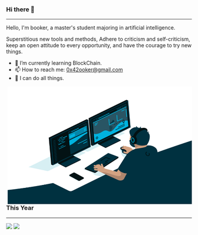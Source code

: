 ### Hi there 👋 

---

Hello, I'm booker, a master's student majoring in artificial intelligence.

Superstitious new tools and methods,
Adhere to criticism and self-criticism, keep an open attitude to every opportunity, and have the courage to try new things.

- 🌱 I’m currently learning BlockChain.
- 📫 How to reach me: 0x42ooker@gmail.com
- 💬 I can do all things.



<img align="right" alt="GIF" src="./imgs/code.gif?raw=true" width="500" height="320" />

<br/>

<br/>

<br/>

<br/>

<br/>

<br/><br/>

<br/>

<br/>

<br/>

<br/>

<br/>

<br/>

<br/>

### This Year

---

<img align="" height="160px" src="https://github-readme-stats.vercel.app/api?username=Booker&hide_border=true&show_icons=true&theme=graywhite" /> <img align="" height="160px" src="https://github-readme-stats.vercel.app/api/top-langs/?username=bookerhuang&hide_title=true&hide_border=true&layout=compact&theme=graywhite&locale=cn" />

